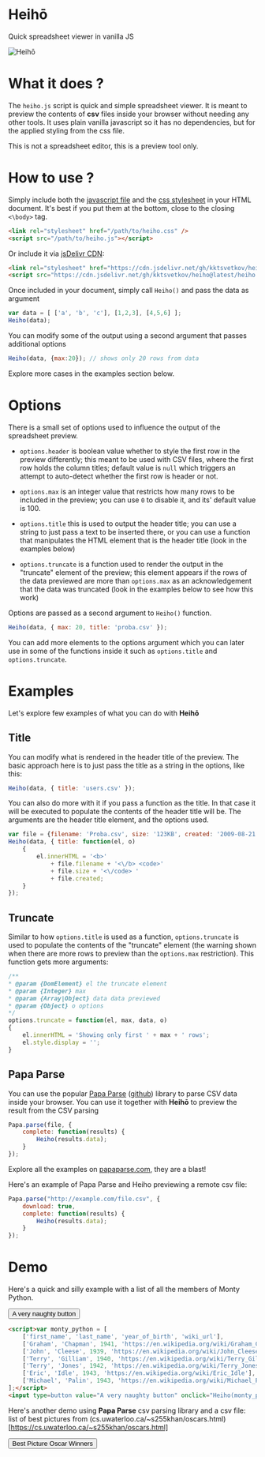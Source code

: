 <link rel="stylesheet" href="heiho.css" />
<script src="heiho.js"></script>

# Heihō

Quick spreadsheet viewer in vanilla JS

![Heihō](https://user-images.githubusercontent.com/694812/93581130-62c3a680-f9a9-11ea-8302-f47f94d4bdf5.png)

# What it does ?

The `heiho.js` script is quick and simple spreadsheet viewer. It is meant to
preview the contents of **csv** files inside your browser without needing
any other tools. It uses plain vanilla javascript so it has no dependencies,
but for the applied styling from the css file.

This is not a spreadsheet editor, this is a preview tool only.

# How to use ?

Simply include both the [javascript file](https://github.com/kktsvetkov/heiho/blob/master/heiho.js) and the [css stylesheet](https://github.com/kktsvetkov/heiho/blob/master/heiho.css) in your HTML document.
It's best if you put them at the bottom, close to the closing `<\body>` tag.

```html
<link rel="stylesheet" href="/path/to/heiho.css" />
<script src="/path/to/heiho.js"></script>
```

Or include it via [jsDelivr CDN](https://www.jsdelivr.com/features#gh):

```html
<link rel="stylesheet" href="https://cdn.jsdelivr.net/gh/kktsvetkov/heiho@latest/heiho.css" />
<script src="https://cdn.jsdelivr.net/gh/kktsvetkov/heiho@latest/heiho.js"></script>
```

Once included in your document, simply call `Heiho()` and pass the data as argument

```js
var data = [ ['a', 'b', 'c'], [1,2,3], [4,5,6] ];
Heiho(data);
```
You can modify some of the output using a second argument that passes additional
options
```js
Heiho(data, {max:20}); // shows only 20 rows from data
```

Explore more cases in the examples section below.

# Options

There is a small set of options used to influence the output of the spreadsheet
preview.

* `options.header` is boolean value whether to style the first row in the  
preview differently; this meant to be used with CSV files, where the first
row holds the column titles; default value is `null` which triggers an attempt
to auto-detect whether the first row is header or not.

* `options.max` is an integer value that restricts how many rows to be included
in the preview; you can use `0` to disable it, and its' default value is 100.

* `options.title` this is used to output the header title; you can use a string
to just pass a text to be inserted there, or you can use a function that manipulates
the HTML element that is the header title (look in the examples below)

* `options.truncate` is a function used to render the output in the "truncate"
element of the preview; this element appears if the rows of the data previewed
are more than `options.max` as an acknowledgement that the data was truncated
(look in the examples below to see how this work)

Options are passed as a second argument to `Heiho()` function.

```js
Heiho(data, { max: 20, title: 'proba.csv' });
```

You can add more elements to the options argument which you can later use in
some of the functions inside it such as `options.title` and `options.truncate`.

# Examples

Let's explore few examples of what you can do with **Heihō**

## Title

You can modify what is rendered in the header title of the preview. The basic
approach here is to just pass the title as a string in the options, like this:

```js
Heiho(data, { title: 'users.csv' });
```

You can also do more with it if you pass a function as the title. In that case
it will be executed to populate the contents of the header title will be. The
arguments are the header title element, and the options used.

```js
var file = {filename: 'Proba.csv', size: '123KB', created: '2009-08-21 14:01:36'}
Heiho(data, { title: function(el, o)
	{
		el.innerHTML = '<b>'
			+ file.filename + '<\/b> <code>'
			+ file.size + '<\/code> '
			+ file.created;
	}
});
```

## Truncate

Similar to how `options.title` is used as a function, `options.truncate` is
used to populate the contents of the "truncate" element (the warning shown when
there are more rows to preview than the `options.max` restriction). This
function gets more arguments:

```js
/**
* @param {DomElement} el the truncate element
* @param {Integer} max
* @param {Array|Object} data data previewed
* @param {Object} o options
*/
options.truncate = function(el, max, data, o)
{
	el.innerHTML = 'Showing only first ' + max + ' rows';
	el.style.display = '';
}
```

## Papa Parse

You can use the popular [Papa Parse](https://www.papaparse.com/) ([github](https://github.com/mholt/PapaParse)) library
to parse CSV data inside your browser. You can use it together with **Heihō** to
preview the result from the CSV parsing

```js
Papa.parse(file, {
	complete: function(results) {
		Heiho(results.data);
	}
});
```

Explore all the examples on [papaparse.com](https://www.papaparse.com/), they are a blast!

Here's an example of Papa Parse and Heiho previewing a remote csv file:
```js
Papa.parse("http://example.com/file.csv", {
	download: true,
	complete: function(results) {
		Heiho(results.data);
	}
});
```
# Demo 
Here's a quick and silly example with a list of all the members of Monty Python.

<script>var monty_python = [
	['first_name', 'last_name', 'year_of_birth', 'wiki_url'],
	['Graham', 'Chapman', 1941, 'https://en.wikipedia.org/wiki/Graham_Chapman'],
	['John', 'Cleese', 1939, 'https://en.wikipedia.org/wiki/John_Cleese'],
	['Terry', 'Gilliam', 1940, 'https://en.wikipedia.org/wiki/Terry_Gilliam'],
	['Terry', 'Jones', 1942, 'https://en.wikipedia.org/wiki/Terry_Jones'],
	['Eric', 'Idle', 1943, 'https://en.wikipedia.org/wiki/Eric_Idle'],
	['Michael', 'Palin', 1943, 'https://en.wikipedia.org/wiki/Michael_Palin'],
];</script>
<input type=button value="A very naughty button" onclick="Heiho(monty_python, {title:'Monty Python List'})" />

```html
<script>var monty_python = [
	['first_name', 'last_name', 'year_of_birth', 'wiki_url'],
	['Graham', 'Chapman', 1941, 'https://en.wikipedia.org/wiki/Graham_Chapman'],
	['John', 'Cleese', 1939, 'https://en.wikipedia.org/wiki/John_Cleese'],
	['Terry', 'Gilliam', 1940, 'https://en.wikipedia.org/wiki/Terry_Gilliam'],
	['Terry', 'Jones', 1942, 'https://en.wikipedia.org/wiki/Terry_Jones'],
	['Eric', 'Idle', 1943, 'https://en.wikipedia.org/wiki/Eric_Idle'],
	['Michael', 'Palin', 1943, 'https://en.wikipedia.org/wiki/Michael_Palin'],
];</script>
<input type=button value="A very naughty button" onclick="Heiho(monty_python, {title:'Monty Python List'})" />
```

Here's another demo using **Papa Parse** csv parsing library and a csv file: list of best pictures from (cs.uwaterloo.ca/~s255khan/oscars.html)[https://cs.uwaterloo.ca/~s255khan/oscars.html]

<script src="//cdn.jsdelivr.net/gh/mholt/PapaParse@latest/papaparse.min.js"></script>
<input type=button value="Best Picture Oscar Winners" onclick="Papa.parse('pictures.csv', {download:true, complete:function(results){ Heiho(results.data, {title:'pictures.csv'}) }});  " />
